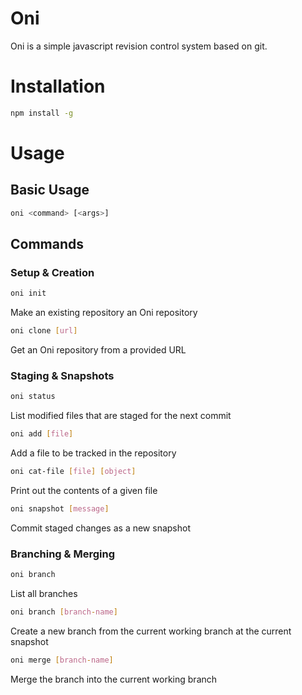 # Oni
Oni is a simple javascript revision control system based on git.

# Installation
```bash
npm install -g
```

# Usage

## Basic Usage

```bash
oni <command> [<args>]
```

## Commands

### Setup & Creation

```bash
oni init
```
Make an existing repository an Oni repository

```bash
oni clone [url]
```
Get an Oni repository from a provided URL

### Staging & Snapshots

```bash
oni status
```
List modified files that are staged for the next commit


```bash
oni add [file]
```
Add a file to be tracked in the repository

```bash
oni cat-file [file] [object]
```
Print out the contents of a given file

```bash
oni snapshot [message]
```
Commit staged changes as a new snapshot


### Branching & Merging

```bash
oni branch
```
List all branches

```bash
oni branch [branch-name]
```
Create a new branch from the current working branch at the current snapshot

```bash
oni merge [branch-name]
```
Merge the branch into the current working branch
